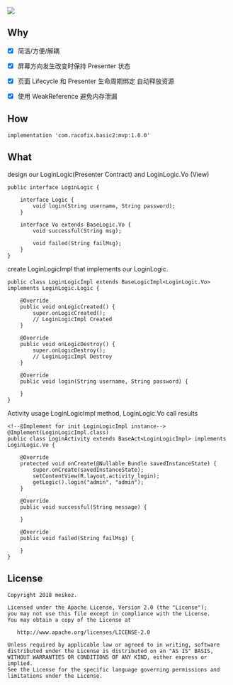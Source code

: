 <!--![](https://cdn-images-1.medium.com/max/1600/1*TVxbF08RjwtZHlqEW-ijIg.png)
![](https://cdn-images-1.medium.com/max/1600/1*8I7cAZwfslXHrV0VMd87sA.png)-->
![](https://upload-images.jianshu.io/upload_images/893513-071dc47f4a67d508.png?imageMogr2/auto-orient/strip%7CimageView2/2/w/1240)

## Why
- [x] 简洁/方便/解耦
- [x] 屏幕方向发生改变时保持 Presenter 状态
- [x] 页面 Lifecycle 和 Presenter 生命周期绑定 自动释放资源
- [x] 使用 WeakReference 避免内存泄漏


## How
```
implementation 'com.racofix.basic2:mvp:1.0.0'
```


## What
design our LoginLogic(Presenter Contract) and LoginLogic.Vo (View)

```
public interface LoginLogic {

    interface Logic {
        void login(String username, String password);
    }

    interface Vo extends BaseLogic.Vo {
        void successful(String msg);

        void failed(String failMsg);
    }
}
```

create LoginLogicImpl that implements our LoginLogic.
```
public class LoginLogicImpl extends BaseLogicImpl<LoginLogic.Vo> implements LoginLogic.Logic {

    @Override
    public void onLogicCreated() {
        super.onLogicCreated();
        // LoginLogicImpl Created
    }

    @Override
    public void onLogicDestroy() {
        super.onLogicDestroy();
        // LoginLogicImpl Destroy
    }

    @Override
    public void login(String username, String password) {

    }
}
```

Activity usage LoginLogicImpl method, LoginLogic.Vo call results
```
<!--@Implement for init LoginLogicImpl instance-->
@Implement(LoginLogicImpl.class)
public class LoginActivity extends BaseAct<LoginLogicImpl> implements LoginLogic.Vo {

    @Override
    protected void onCreate(@Nullable Bundle savedInstanceState) {
        super.onCreate(savedInstanceState);
        setContentView(R.layout.activity_login);
        getLogic().login("admin", "admin");
    }

    @Override
    public void successful(String message) {

    }

    @Override
    public void failed(String failMsg) {

    }
}
```

## License
```
Copyright 2018 meikoz.

Licensed under the Apache License, Version 2.0 (the "License");
you may not use this file except in compliance with the License.
You may obtain a copy of the License at

   http://www.apache.org/licenses/LICENSE-2.0

Unless required by applicable law or agreed to in writing, software
distributed under the License is distributed on an "AS IS" BASIS,
WITHOUT WARRANTIES OR CONDITIONS OF ANY KIND, either express or implied.
See the License for the specific language governing permissions and
limitations under the License.
```



